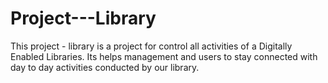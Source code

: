 # Project---Library
This project - library is a project for control all activities of a Digitally Enabled Libraries. Its helps management and users to stay connected with day to day activities conducted by our library.
